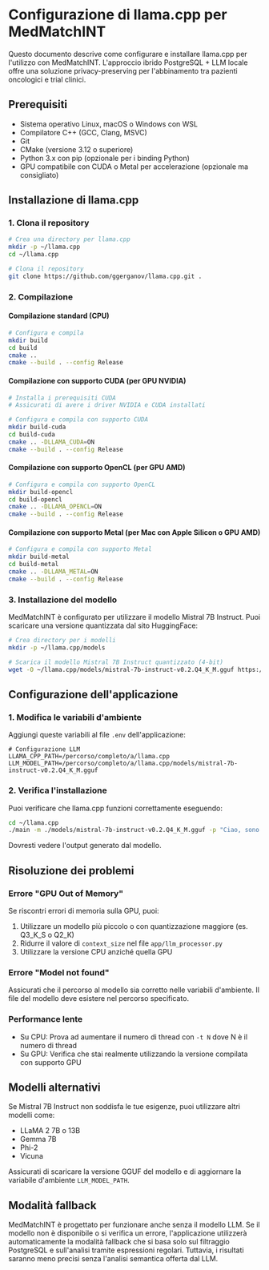 # Configurazione di llama.cpp per MedMatchINT

Questo documento descrive come configurare e installare llama.cpp per l'utilizzo con MedMatchINT. L'approccio ibrido PostgreSQL + LLM locale offre una soluzione privacy-preserving per l'abbinamento tra pazienti oncologici e trial clinici.

## Prerequisiti

- Sistema operativo Linux, macOS o Windows con WSL
- Compilatore C++ (GCC, Clang, MSVC)
- Git
- CMake (versione 3.12 o superiore)
- Python 3.x con pip (opzionale per i binding Python)
- GPU compatibile con CUDA o Metal per accelerazione (opzionale ma consigliato)

## Installazione di llama.cpp

### 1. Clona il repository

```bash
# Crea una directory per llama.cpp
mkdir -p ~/llama.cpp
cd ~/llama.cpp

# Clona il repository
git clone https://github.com/ggerganov/llama.cpp.git .
```

### 2. Compilazione

#### Compilazione standard (CPU)

```bash
# Configura e compila
mkdir build
cd build
cmake ..
cmake --build . --config Release
```

#### Compilazione con supporto CUDA (per GPU NVIDIA)

```bash
# Installa i prerequisiti CUDA
# Assicurati di avere i driver NVIDIA e CUDA installati

# Configura e compila con supporto CUDA
mkdir build-cuda
cd build-cuda
cmake .. -DLLAMA_CUDA=ON
cmake --build . --config Release
```

#### Compilazione con supporto OpenCL (per GPU AMD)

```bash
# Configura e compila con supporto OpenCL
mkdir build-opencl
cd build-opencl
cmake .. -DLLAMA_OPENCL=ON
cmake --build . --config Release
```

#### Compilazione con supporto Metal (per Mac con Apple Silicon o GPU AMD)

```bash
# Configura e compila con supporto Metal
mkdir build-metal
cd build-metal
cmake .. -DLLAMA_METAL=ON
cmake --build . --config Release
```

### 3. Installazione del modello

MedMatchINT è configurato per utilizzare il modello Mistral 7B Instruct. Puoi scaricare una versione quantizzata dal sito HuggingFace:

```bash
# Crea directory per i modelli
mkdir -p ~/llama.cpp/models

# Scarica il modello Mistral 7B Instruct quantizzato (4-bit)
wget -O ~/llama.cpp/models/mistral-7b-instruct-v0.2.Q4_K_M.gguf https://huggingface.co/TheBloke/Mistral-7B-Instruct-v0.2-GGUF/resolve/main/mistral-7b-instruct-v0.2.Q4_K_M.gguf
```

## Configurazione dell'applicazione

### 1. Modifica le variabili d'ambiente

Aggiungi queste variabili al file `.env` dell'applicazione:

```
# Configurazione LLM
LLAMA_CPP_PATH=/percorso/completo/a/llama.cpp
LLM_MODEL_PATH=/percorso/completo/a/llama.cpp/models/mistral-7b-instruct-v0.2.Q4_K_M.gguf
```

### 2. Verifica l'installazione

Puoi verificare che llama.cpp funzioni correttamente eseguendo:

```bash
cd ~/llama.cpp
./main -m ./models/mistral-7b-instruct-v0.2.Q4_K_M.gguf -p "Ciao, sono un medico. Puoi aiutarmi?" -n 128
```

Dovresti vedere l'output generato dal modello.

## Risoluzione dei problemi

### Errore "GPU Out of Memory"

Se riscontri errori di memoria sulla GPU, puoi:

1. Utilizzare un modello più piccolo o con quantizzazione maggiore (es. Q3_K_S o Q2_K)
2. Ridurre il valore di `context_size` nel file `app/llm_processor.py`
3. Utilizzare la versione CPU anziché quella GPU

### Errore "Model not found"

Assicurati che il percorso al modello sia corretto nelle variabili d'ambiente. Il file del modello deve esistere nel percorso specificato.

### Performance lente

- Su CPU: Prova ad aumentare il numero di thread con `-t N` dove N è il numero di thread
- Su GPU: Verifica che stai realmente utilizzando la versione compilata con supporto GPU

## Modelli alternativi

Se Mistral 7B Instruct non soddisfa le tue esigenze, puoi utilizzare altri modelli come:

- LLaMA 2 7B o 13B
- Gemma 7B
- Phi-2
- Vicuna

Assicurati di scaricare la versione GGUF del modello e di aggiornare la variabile d'ambiente `LLM_MODEL_PATH`.

## Modalità fallback

MedMatchINT è progettato per funzionare anche senza il modello LLM. Se il modello non è disponibile o si verifica un errore, l'applicazione utilizzerà automaticamente la modalità fallback che si basa solo sul filtraggio PostgreSQL e sull'analisi tramite espressioni regolari. Tuttavia, i risultati saranno meno precisi senza l'analisi semantica offerta dal LLM.